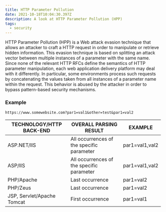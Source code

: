 ```yaml
---
title: HTTP Parameter Pollution
date: 2021-10-18T10:04:30.397Z
description: A look at HTTP Parameter Pollution (HPP)
tags:
  - security
---
```

HTTP Parameter Pollution (HPP) is a Web attack evasion technique that allows an attacker to craft a HTTP request in order to manipulate or retrieve hidden information. This evasion technique is based on splitting an attack vector between multiple instances of a parameter with the same name. Since none of the relevant HTTP RFCs define the semantics of HTTP parameter manipulation, each web application delivery platform may deal with it differently. In particular, some environments process such requests by concatenating the values taken from all instances of a parameter name within the request. This behavior is abused by the attacker in order to bypass pattern-based security mechanisms.

### Example

`https://www.somewebsite.com?par1=val1&other=test&par1=val2`

| TECHNOLOGY/HTTP BACK-END   | OVERALL PARSING RESULT                    | EXAMPLE        |
| -------------------------- | ----------------------------------------- | -------------- |
| ASP.NET/IIS                | All occurrences of the specific parameter | par1=val1,val2 |
| ASP/IIS                    | All occurrences of the specific parameter | par1=val1,val2 |
| PHP/Apache                 | Last occurrence                           | par1=val2      |
| PHP/Zeus                   | Last occurrence                           | par1=val2      |
| JSP, Servlet/Apache Tomcat | First occurrence                          | par1=val1      |